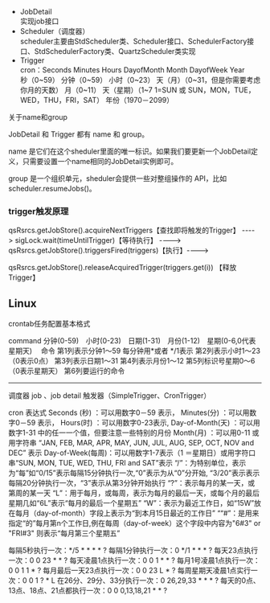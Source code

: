 
* JobDetail      
  实现job接口  
* Scheduler（调度器）  
  scheduler主要由StdScheduler类、Scheduler接口、SchedulerFactory接口、StdSchedulerFactory类、QuartzScheduler类实现
* Trigger    
  cron：Seconds Minutes Hours DayofMonth Month DayofWeek Year  
  秒（0~59） 
  分钟（0~59） 
  小时（0~23） 
  天（月）（0~31，但是你需要考虑你月的天数） 
  月（0~11） 
  天（星期）（1~7 1=SUN 或 SUN，MON，TUE，WED，THU，FRI，SAT） 
  年份（1970－2099）

关于name和group

JobDetail 和 Trigger 都有 name 和 group。

name 是它们在这个sheduler里面的唯一标识。如果我们要更新一个JobDetail定义，只需要设置一个name相同的JobDetail实例即可。

group 是一个组织单元，sheduler会提供一些对整组操作的 API，比如 scheduler.resumeJobs()。

### trigger触发原理
qsRsrcs.getJobStore().acquireNextTriggers【查找即将触发的Trigger】 ----> 
sigLock.wait(timeUntilTrigger)【等待执行】 ----> 
qsRsrcs.getJobStore().triggersFired(triggers)【执行】----> 

qsRsrcs.getJobStore().releaseAcquiredTrigger(triggers.get(i)) 【释放Trigger】



## Linux
crontab任务配置基本格式

command
分钟(0-59)　小时(0-23)　日期(1-31)　月份(1-12)　星期(0-6,0代表星期天)　 命令
第1列表示分钟1～59 每分钟用*或者 */1表示
第2列表示小时1～23（0表示0点）
第3列表示日期1～31
第4列表示月份1～12
第5列标识号星期0～6（0表示星期天）
第6列要运行的命令

-----------------------------

调度器
job 、job detail
触发器（SimpleTrigger、CronTrigger）

cron 表达式
Seconds (秒)         ：可以用数字0－59 表示，
Minutes(分)          ：可以用数字0－59 表示，
Hours(时)             ：可以用数字0-23表示,
Day-of-Month(天) ：可以用数字1-31 中的任一一个值，但要注意一些特别的月份
Month(月)            ：可以用0-11 或用字符串  “JAN, FEB, MAR, APR, MAY, JUN, JUL, AUG, SEP, OCT, NOV and DEC” 表示
Day-of-Week(每周)：可以用数字1-7表示（1 ＝星期日）或用字符口串“SUN, MON, TUE, WED, THU, FRI and SAT”表示
“/”：为特别单位，表示为“每”如“0/15”表示每隔15分钟执行一次,“0”表示为从“0”分开始, “3/20”表示表示每隔20分钟执行一次，“3”表示从第3分钟开始执行
“?”：表示每月的某一天，或第周的某一天
“L”：用于每月，或每周，表示为每月的最后一天，或每个月的最后星期几如“6L”表示“每月的最后一个星期五”
“W”：表示为最近工作日，如“15W”放在每月（day-of-month）字段上表示为“到本月15日最近的工作日”
““#”：是用来指定“的”每月第n个工作日,例在每周（day-of-week）这个字段中内容为"6#3" or "FRI#3" 则表示“每月第三个星期五”

每隔5秒执行一次：*/5 * * * * ?
每隔1分钟执行一次：0 */1 * * * ?
每天23点执行一次：0 0 23 * * ?
每天凌晨1点执行一次：0 0 1 * * ?
每月1号凌晨1点执行一次：0 0 1 1 * ?
每月最后一天23点执行一次：0 0 23 L * ?
 每周星期天凌晨1点实行一次：0 0 1 ? * L
 在26分、29分、33分执行一次：0 26,29,33 * * * ?
 每天的0点、13点、18点、21点都执行一次：0 0 0,13,18,21 * * ?